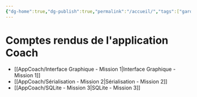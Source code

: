 ```yaml
---
{"dg-home":true,"dg-publish":true,"permalink":"/accueil/","tags":["gardenEntry"],"dgPassFrontmatter":true}
---
```



# Comptes rendus de l'application Coach 
- [[AppCoach/Interface Graphique - Mission 1\|Interface Graphique - Mission 1]]
- [[AppCoach/Sérialisation - Mission 2\|Sérialisation - Mission 2]]
- [[AppCoach/SQLite - Mission 3\|SQLite - Mission 3]]

